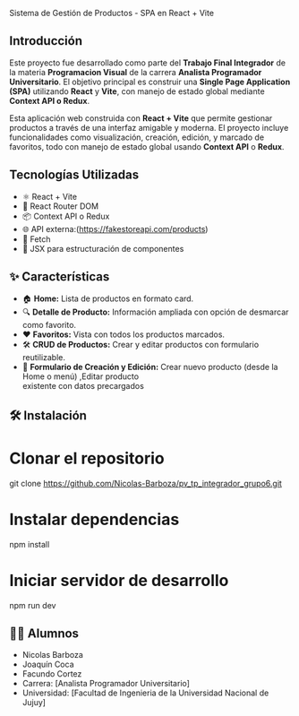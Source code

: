 Sistema de Gestión de Productos - SPA en React + Vite

## Introducción
Este proyecto fue desarrollado como parte del **Trabajo Final Integrador** de la materia **Programacion Visual** de la carrera **Analista Programador Universitario**. El objetivo principal es construir una **Single Page Application (SPA)** utilizando **React** y **Vite**, con manejo de estado global mediante **Context API o Redux**.

Esta aplicación web construida con **React + Vite** que permite gestionar productos a través de una interfaz amigable y moderna. El proyecto incluye funcionalidades como visualización, creación, edición, y marcado de favoritos, todo con manejo de estado global usando **Context API** o **Redux**.

## Tecnologías Utilizadas
- ⚛️ React + Vite
- 🧭 React Router DOM
- 📦 Context API o Redux
- 🌐 API externa:(https://fakestoreapi.com/products)
- 📡 Fetch 
- 🧱 JSX para estructuración de componentes

## ✨ Características

- 🏠 **Home:** Lista de productos en formato card.
- 🔍 **Detalle de Producto:** Información ampliada con opción de desmarcar como favorito.
- ❤️ **Favoritos:** Vista con todos los productos marcados.
- 🛠️ **CRUD de Productos:** Crear y editar productos con formulario reutilizable.
- 📝 **Formulario de Creación y Edición:** Crear nuevo producto (desde la Home o menú) ,Editar producto      
existente con datos precargados

## 🛠️ Instalación

# Clonar el repositorio
git clone https://github.com/Nicolas-Barboza/pv_tp_integrador_grupo6.git
# Instalar dependencias
npm install
# Iniciar servidor de desarrollo
npm run dev

## 🧑‍💻 Alumnos
- Nicolas Barboza
- Joaquín Coca
- Facundo Cortez 
- Carrera: [Analista Programador Universitario]
- Universidad: [Facultad de Ingenieria de la Universidad Nacional de Jujuy]